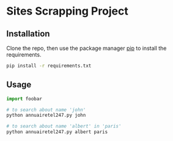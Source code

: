 # Sites Scrapping Project

## Installation
Clone the repo, then use the package manager [pip](https://pip.pypa.io/en/stable/) to install the requirements.

```bash
pip install -r requirements.txt
```

## Usage
```python
import foobar

# to search about name 'john'
python annuairetel247.py john

# to search about name 'albert' in 'paris'
python annuairetel247.py albert paris
